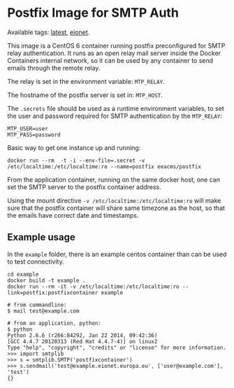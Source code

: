 # Postfix Image for SMTP Auth

Available tags: [latest](https://github.com/eea/eea.docker.postfix/blob/master/Dockerfile), [eionet](https://github.com/eea/eea.docker.postfix/blob/master/eionet/Dockerfile).

This image is a CentOS 6 container running postfix preconfigured for SMTP relay authentication. It runs as an open relay mail server inside the Docker Containers internal network, so it can be used by any container to send emails through the remote relay.

The relay is set in the environment variable: `MTP_RELAY`.

The hostname of the postfix server is set in: `MTP_HOST`.

The `.secrets` file should be used as a runtime environment variables, to set the user and password required for SMTP authentication by the `MTP_RELAY`:

    MTP_USER=user
    MTP_PASS=password

Basic way to get one instance up and running:

    docker run --rm  -t -i --env-file=.secret -v /etc/localtime:/etc/localtime:ro --name=postfix eeacms/postfix 

From the application container, running on the same docker host, one can set the SMTP server to the postfix container address.

Using the mount directive ```-v /etc/localtime:/etc/localtime:ro``` will make sure that the postfix container will share same timezone as the host, so that the emails have correct date and timestamps.

## Example usage

In the `example` folder, there is an example centos container than can be used to test connectivity.
    
    cd example
    docker build -t example .
    docker run --rm -it -v /etc/localtime:/etc/localtime:ro --link=postfix:postfixcontainer example
    
    # from commandline:
    $ mail test@example.com
    
    # from an application, python:
    $ python
    Python 2.6.6 (r266:84292, Jan 22 2014, 09:42:36) 
    [GCC 4.4.7 20120313 (Red Hat 4.4.7-4)] on linux2
    Type "help", "copyright", "credits" or "license" for more information.
    >>> import smtplib
    >>> s = smtplib.SMTP('postfixcontainer')
    >>> s.sendmail('test@example.eionet.europa.eu', ['user@example.com'], 'test')
    {}
